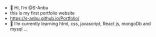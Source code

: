 - 👋 Hi, I’m @S-Anbu
- this is my first portfolio website
- https://s-anbu.github.io/Portfolio/
- 🌱 I’m currently learning html, css, javascript, React js, mongoDb and mysql  ...
